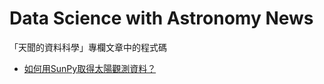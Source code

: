 # Data Science with Astronomy News
「天聞的資料科學」專欄文章中的程式碼

* [如何用SunPy取得太陽觀測資料？](https://colab.research.google.com/github/YihaoSu/data-science-with-astronomy-news/blob/main/notebooks/sun.ipynb)
